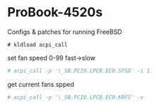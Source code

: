 # ProBook-4520s
Configs &amp; patches for running FreeBSD


`# kldload acpi_call`

set fan speed 0-99 fast->slow
```sh
# acpi_call -p '\_SB.PCI0.LPCB.EC0.SFSD' -i 1
```

get current fans spped
```sh
# acpi_call -p '\_SB.PCI0.LPCB.EC0.KRFS' -v
```
